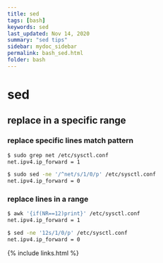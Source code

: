 ```yaml
---
title: sed
tags: [bash]
keywords: sed
last_updated: Nov 14, 2020
summary: "sed tips"
sidebar: mydoc_sidebar
permalink: bash_sed.html
folder: bash
---
```


# sed

## replace in a specific range

### replace specific lines match pattern
```bash
$ sudo grep net /etc/sysctl.conf
net.ipv4.ip_forward = 1

$ sudo sed -ne '/^net/s/1/0/p' /etc/sysctl.conf
net.ipv4.ip_forward = 0
```

### replace lines in a range
```bash
$ awk '{if(NR==12)print}' /etc/sysctl.conf
net.ipv4.ip_forward = 1

$ sed -ne '12s/1/0/p' /etc/sysctl.conf
net.ipv4.ip_forward = 0

```

{% include links.html %}
